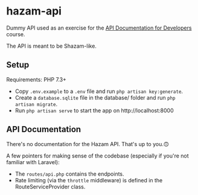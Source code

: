 # hazam-api
Dummy API used as an exercise for the [API Documentation for Developers](https://apidocsfordevs.com) course.

The API is meant to be Shazam-like.

## Setup
Requirements: PHP 7.3+

- Copy `.env.example` to a `.env` file and run `php artisan key:generate`.
- Create a `database.sqlite` file in the database/ folder and run `php artisan migrate`.
- Run `php artisan serve` to start the app on http://localhost:8000

## API Documentation
There's no documentation for the Hazam API. That's up to you.🙃

A few pointers for making sense of the codebase (especially if you're not familiar with Laravel):
- The `routes/api.php` contains the endpoints.
- Rate limiting (via the `throttle` middleware) is defined in the RouteServiceProvider class.